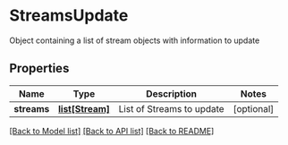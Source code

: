 # StreamsUpdate

Object containing a list of stream objects with information to update
## Properties
Name | Type | Description | Notes
------------ | ------------- | ------------- | -------------
**streams** | [**list[Stream]**](Stream.md) | List of Streams to update | [optional] 

[[Back to Model list]](../README.md#documentation-for-models) [[Back to API list]](../README.md#documentation-for-api-endpoints) [[Back to README]](../README.md)


